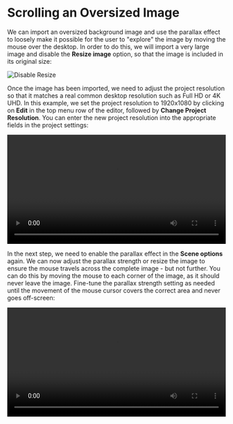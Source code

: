 # Scrolling an Oversized Image

We can import an oversized background image and use the parallax effect to loosely make it possible for the user to "explore" the image by moving the mouse over the desktop. In order to do this, we will import a very large image and disable the **Resize image** option, so that the image is included in its original size:

![Disable Resize](/img/tutorials/disable_resize.png)

Once the image has been imported, we need to adjust the project resolution so that it matches a real common desktop resolution such as Full HD or 4K UHD. In this example, we set the project resolution to 1920x1080 by clicking on **Edit** in the top menu row of the editor, followed by **Change Project Resolution**. You can enter the new project resolution into the appropriate fields in the project settings:

<video width="100%" controls loop autoplay>
  <source src="/videos/parallax_explore_resolution.mp4" type="video/mp4">
  Your browser does not support the video tag.
</video>

In the next step, we need to enable the parallax effect in the **Scene options** again. We can now adjust the parallax strength or resize the image to ensure the mouse travels across the complete image - but not further. You can do this by moving the mouse to each corner of the image, as it should never leave the image. Fine-tune the parallax strength setting as needed until the movement of the mouse cursor covers the correct area and never goes off-screen:

<video width="100%" controls loop autoplay>
  <source src="/videos/parallax_explore_finalize.mp4" type="video/mp4">
  Your browser does not support the video tag.
</video>
